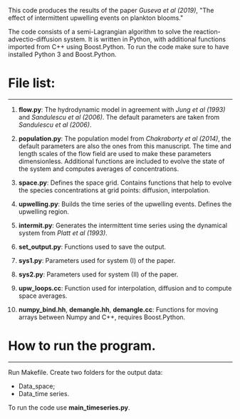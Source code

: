This code produces the results of the paper *Guseva et al (2019)*,
"The effect of intermittent upwelling events on plankton blooms."

The code consists of a semi-Lagrangian algorithm to solve the
reaction-advectio-diffusion system. It is written in Python, with
additional functions imported from C++ using Boost.Python. To run the
code make sure to have installed Python 3 and Boost.Python.


# File list:
--------


1. **flow.py**: The hydrodynamic model in agreement with *Jung et al (1993)*
and *Sandulescu et al (2006)*.  The default parameters are taken from
*Sandulescu et al (2006)*.

2. **population.py**: The population model from *Chakraborty et al
   (2014)*, the default parameters are also the ones from this
   manuscript.  The time and length scales of the flow field are used
   to make these parameters dimensionless.  Additional functions are
   included to evolve the state of the system and computes averages
   of concentrations.

3. **space.py**: Defines the space grid. Contains functions that help to
   evolve the species concentrations at grid points: diffusion,
   interpolation.

4. **upwelling.py**: Builds the time series of the upwelling events.
   Defines the upwelling region.

5. **intermit.py**: Generates the intermittent time series using the
   dynamical system from *Platt et al (1993)*.

6. **set_output.py**: Functions used to save the output.

7. **sys1.py**: Parameters used for system (I) of the paper.

8. **sys2.py**: Parameters used for system (II) of the paper.

9. **upw_loops.cc**: Function used for interpolation, diffusion and
to compute space averages.

10. **numpy_bind.hh**, **demangle.hh**, **demangle.cc**: Functions for
moving arrays between Numpy and C++, requires Boost.Python.


# How to run the program.
-----------------------


Run Makefile. Create two folders for the output data:

* Data_space;
* Data_time series.

To run the code use **main_timeseries.py**.

